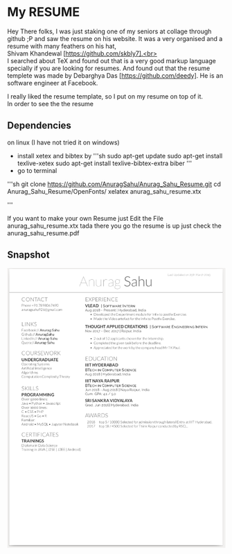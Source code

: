 My RESUME
==============

Hey There folks,
I was just staking one of my seniors at collage through github ;P and saw the resume on his website. It was a very organised and a resume with many feathers on his hat, <br>
Shivam Khandewal [https://github.com/skbly7].<br>
<br>
I searched about TeX and found out that is a very good markup language specially if you are looking for resumes. And found out that the resume templete was made by Debarghya Das [https://github.com/deedy]. He is an software engineer at Facebook.<br>

I really liked the resume template, so I put on my resume on top of it.<br>
In order to see the the resume<br>
## Dependencies
 on linux (I have not tried it on windows)
- install xetex and bibtex by 
'''sh
sudo apt-get update
sudo apt-get install texlive-xetex
sudo apt-get install texlive-bibtex-extra biber
'''
- go to terminal

'''sh
git clone https://github.com/AnuragSahu/Anurag_Sahu_Resume.git
cd Anurag_Sahu_Resume/OpenFonts/
xelatex anurag_sahu_resume.xtx

'''

If you want to make your own Resume just Edit the File anurag_sahu_resume.xtx
tada there you go the resume is up just check the anurag_sahu_resume.pdf
 
 ## Snapshot
 
 ![Loading Resume Image](myResume/anurag_sahu_resume.png)
